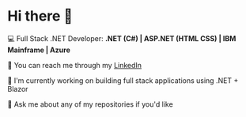 # Hi there 👋

💻 Full Stack .NET Developer: **.NET (C#) | ASP.NET (HTML CSS) | IBM Mainframe | Azure**

📱 You can reach me through my [LinkedIn](https://www.linkedin.com/in/kimi-andersson-bb1118263/)

🔭 I'm currently working on building full stack applications using .NET + Blazor

💬 Ask me about any of my repositories if you'd like

<!--
**kimi12311/kimi12311** is a ✨ _special_ ✨ repository because its `README.md` (this file) appears on your GitHub profile.

Here are some ideas to get you started:

- 🔭 I’m currently working on ...
- 🌱 I’m currently learning ...
- 👯 I’m looking to collaborate on ...
- 🤔 I’m looking for help with ...
- 💬 Ask me about ...
- 📫 How to reach me: ...
- 😄 Pronouns: ...
- ⚡ Fun fact: ...
-->
